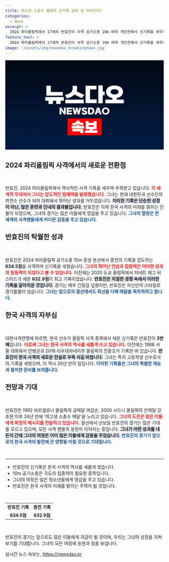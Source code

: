 ```yaml
---
title: 여고생 소총수 올림픽 신기록 금빛 꿈 이어간다!
categories:
  - News
excerpt: >
  2024 파리올림픽에서 17세의 반효진이 사격 공기소총 10m 여자 개인전에서 신기록을 세우며 전 세계의 주목을 받고 있다. 올림픽 신기록을 경신하고 메달 도전에 나서는 그녀의 이야기에 귀 기울여 보자.
feature_text: >
  2024 파리올림픽에서 17세의 반효진이 사격 공기소총 10m 여자 개인전에서 신기록을 세우며 전 세계의 주목을 받고 있다. 올림픽 신기록을 경신하고 메달 도전에 나서는 그녀의 이야기에 귀 기울여 보자.
image: '/assets/img/newsdao_breakingnews.jpg'
---
```


<p><img src="/assets/img/newsdao_breakingnews.jpg" alt="firstkoreanews 속보" /></p>

<h2 data-ke-size="size26">2024 파리올림픽 사격에서의 새로운 전환점</h2>

<p data-ke-size="size16">&nbsp;</p>

<p>반효진, 2024 파리올림픽에서 역사적인 사격 기록을 세우며 주목받고 있습니다. <b><span style="color: #ee2323;">이 세계적 무대에서 그녀는 압도적인 잠재력을 발휘했습니다.</span></b> 그녀는 현재 대한민국 선수단의 최연소 선수가 되어 대회에서 뛰어난 성과를 거두었습니다. <b><span style="background-color: #21538527;">이러한 기록은 단순한 성정이 아닌, 많은 훈련과 인내의 결과물입니다.</span></b> 반효진은 이제 한국 사격의 미래를 밝히는 인물이 되었으며, 그녀의 경기는 많은 이들에게 영감을 주고 있습니다. <b><span style="color: #1a5490;">그녀의 열정은 전 세계의 사격팬들에게 커다란 감동을 주고 있습니다.</span></b></p>

<h2 data-ke-size="size26">반효진의 탁월한 성과</h2>

<p data-ke-size="size16">&nbsp;</p>

<p>반효진은 2024 파리올림픽 공기소총 10m 혼성 본선에서 종전의 기록을 압도하는 <strong>634.5점</strong>을 사격하며 신기록을 세웠습니다. <b><span style="color: #ee2323;">그녀의 뛰어난 연습과 집중력은 이러한 성과의 원동력이 되었다고 볼 수 있습니다.</span></b> 이전에는 2020 도쿄 올림픽에서 자네트 헤그 뒤스타드가 세운 <b>632.9점</b>이 최고 기록이었습니다. <b><span style="background-color: #21538527;">반효진은 치열한 경쟁 속에서 이러한 기록을 갈아치운 것입니다.</span></b> 경기는 매우 긴장감 넘쳤지만, 반효진은 자신만의 스타일로 경기를풀어 냈습니다. <b><span style="color: #1a5490;">그녀는 앞으로의 결선에서도 최선을 다해 메달을 획득하려고 합니다.</span></b></p>

<h2 data-ke-size="size26">한국 사격의 자부심</h2>

<p data-ke-size="size16">&nbsp;</p>

<p>대한사격연맹에 따르면, 한국 선수가 올림픽 사격 종목에서 세운 신기록은 반효진이 <strong>3번째</strong>입니다. <b><span style="color: #ee2323;">이로써 그녀는 한국 사격의 역사를 새롭게 쓰고 있습니다.</span></b> 이전에는 1988 서울 대회에서 안병균과 2016 리우데자네이루 올림픽의 진종오가 기록한 바 있습니다. <b><span style="background-color: #21538527;">반효진이 한국 사격의 새로운 전설로 우뚝 서길 바랍니다.</span></b> 그녀는 특히 고등학생 선수로서의 기록을 세웠으며, 이 역시 20년 만의 일입니다. <b><span style="color: #1a5490;">이러한 기록들은 그녀의 특별한 재능과 철저한 준비를 보여줍니다.</span></b></p>

<h2 data-ke-size="size26">전망과 기대</h2>

<p data-ke-size="size16">&nbsp;</p>

<p>반효진은 1992 바르셀로나 올림픽의 금메달 여갑순, 2000 시드니 올림픽의 은메달 강초현 이후 24년 만에 '여고생 소총수 메달'을 노리고 있습니다. <b><span style="color: #ee2323;">그녀의 도전은 많은 이들에게 희망의 메시지를 전달하고 있습니다.</span></b> 결선에서 선보일 반효진의 경기는 많은 기대를 모으고 있으며, 모든 사격 팬들의 응원이 이어지는 중입니다. <b><span style="background-color: #21538527;">그녀가 어떤 성과를 내든지 간에 그녀의 여정은 이미 많은 이들에게 감동을 주었습니다.</span></b> <b><span style="color: #1a5490;">반효진의 경기가 앞으로의 한국 사격의 발전에 큰 영향을 미칠 것으로 기대됩니다.</span></b></p>

<p data-ke-size="size16">&nbsp;</p>

<hr />

<ul>
    <li>반효진의 신기록은 한국 사격의 역사를 새롭게 썼습니다.</li>
    <li>10m 공기소총은 극도의 집중력이 필요한 종목입니다.</li>
    <li>그녀의 여정은 많은 청소년들에게 영감을 주고 있습니다.</li>
    <li>반효진은 한국 사격의 미래를 밝히는 주역이 될 것입니다.</li>
</ul>

<p data-ke-size="size16">&nbsp;</p>

<table>
    <tr>
        <td style="text-align: center; height: 17px;"><b>반효진 기록</b></td>
        <td style="text-align: center; height: 17px;"><b>종전 기록</b></td>
    </tr>
    <tr>
        <td style="text-align: center; height: 17px;"><b>634.5점</b></td>
        <td style="text-align: center; height: 17px;"><b>632.9점</b></td>
    </tr>
</table>

<p data-ke-size="size16">&nbsp;</p> 

<p>반효진의 경기는 앞으로도 많은 이들에게 귀감이 될 것이며, 우리는 그녀의 성장을 지켜보기를 기대합니다. 그녀의 모든 여정에 응원과 힘을 보냅니다.</p>
실시간 뉴스 속보는, <a href="https://newsdao.kr" rel="dofollow">https://newsdao.kr</a>


